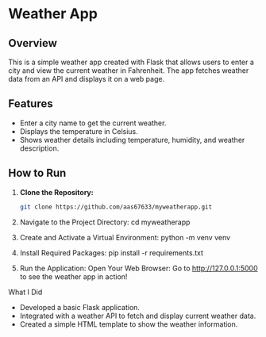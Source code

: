 # Weather App

## Overview

This is a simple weather app created with Flask that allows users to enter a city and view the current weather in Fahrenheit. The app fetches weather data from an API and displays it on a web page.

## Features

- Enter a city name to get the current weather.
- Displays the temperature in Celsius.
- Shows weather details including temperature, humidity, and weather description.

## How to Run

1. **Clone the Repository:**

   ```bash
   git clone https://github.com/aas67633/myweatherapp.git
2. Navigate to the Project Directory:
  cd myweatherapp
3. Create and Activate a Virtual Environment:
  python -m venv venv
4. Install Required Packages:
  pip install -r requirements.txt
5. Run the Application:
   Open Your Web Browser: Go to http://127.0.0.1:5000 to see the weather app in action!


What I Did
- Developed a basic Flask application.
- Integrated with a weather API to fetch and display current weather data.
- Created a simple HTML template to show the weather information.

